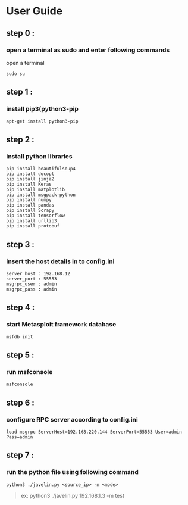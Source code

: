 # User Guide
## step 0 : 
### open a terminal as sudo and enter following commands
open a terminal
```
sudo su
```
## step 1 : 
### install pip3(python3-pip
```apt-get install python3-pip```
## step 2 : 
### install python libraries
```
pip install beautifulsoup4
pip install docopt
pip install jinja2
pip install Keras
pip install matplotlib
pip install msgpack-python
pip install numpy
pip install pandas
pip install Scrapy
pip install tensorflow
pip install urllib3
pip install protobuf
```
## step 3 : 
### insert the host details in to config.ini
```
server_host : 192.168.12
server_port : 55553
msgrpc_user : admin
msgrpc_pass : admin
```
## step 4 : 
### start Metasploit framework database
```
msfdb init
```
## step 5 : 
### run msfconsole
```
msfconsole
```
## step 6 : 
### configure RPC server according to config.ini
```
load msgrpc ServerHost=192.168.220.144 ServerPort=55553 User=admin Pass=admin
```
## step 7 : 
### run the python file using following command
```
python3 ./javelin.py <source_ip> -m <mode>
```
>	ex: python3 ./javelin.py 192.168.1.3 -m test

